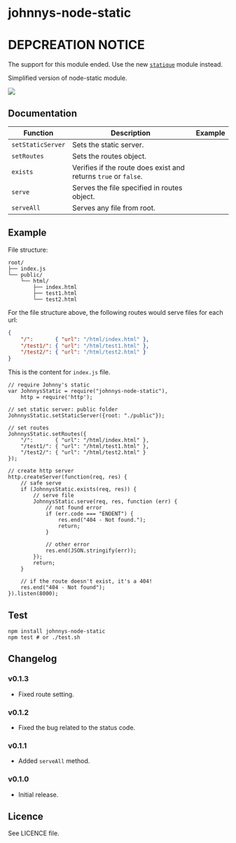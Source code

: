 johnnys-node-static
===================

# DEPCREATION NOTICE
The support for this module ended. Use the new [`statique`](https://github.com/IonicaBizau/node-statique) module instead.

Simplified version of node-static module.

![](https://nodei.co/npm/johnnys-node-static.png)

## Documentation

<table>
  <thead>
    <tr>
      <th>Function</th>
      <th>Description</th>
      <th>Example</th>
    </tr>
  </thead>
  <tbody>
    <tr>
      <td><code>setStaticServer</code></td>
      <td>Sets the static server.</td>
      <td></td>
    </tr>
    <tr>
      <td><code>setRoutes</code></td>
      <td>Sets the routes object.</td>
      <td></td>
    </tr>
    <tr>
      <td><code>exists</code></td>
      <td>Verifies if the route does exist and returns <code>true</code> or <code>false</code>.</td>
      <td></td>
    </tr>
    <tr>
      <td><code>serve</code></td>
      <td>Serves the file specified in routes object.</td>
      <td></td>
    </tr>
    <tr>
      <td><code>serveAll</code></td>
      <td>Serves any file from root.</td>
      <td></td>
    </tr>
  </tbody>
</table>

## Example

File structure:
```
root/
├── index.js
└── public/
    └── html/
        ├── index.html
        ├── test1.html
        └── test2.html
```

For the file structure above, the following routes would serve files for each url:

```JSON
{
    "/":       { "url": "/html/index.html" },
    "/test1/": { "url": "/html/test1.html" },
    "/test2/": { "url": "/html/test2.html" }
}
```

This is the content for `index.js` file.

```JS
// require Johnny's static
var JohnnysStatic = require("johnnys-node-static"),
    http = require('http');

// set static server: public folder
JohnnysStatic.setStaticServer({root: "./public"});

// set routes
JohnnysStatic.setRoutes({
    "/":       { "url": "/html/index.html" },
    "/test1/": { "url": "/html/test1.html" },
    "/test2/": { "url": "/html/test2.html" }
});

// create http server
http.createServer(function(req, res) {
    // safe serve
    if (JohnnysStatic.exists(req, res)) {
        // serve file
        JohnnysStatic.serve(req, res, function (err) {
            // not found error
            if (err.code === "ENOENT") {
                res.end("404 - Not found.");
                return;
            }

            // other error
            res.end(JSON.stringify(err));
        });
        return;
    }

    // if the route doesn't exist, it's a 404!
    res.end("404 - Not found");
}).listen(8000);
```

## Test

```
npm install johnnys-node-static
npm test # or ./test.sh
```

## Changelog

### v0.1.3
 - Fixed route setting.

### v0.1.2
 - Fixed the bug related to the status code.

### v0.1.1
 - Added `serveAll` method.

### v0.1.0
 - Initial release.

## Licence

See LICENCE file.
